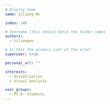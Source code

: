 ```yaml
---
# Display name
name: Ziliang Wu

index: 140

# Username (this should match the folder name)
authors:
  - ziliangwu

# Is this the primary user of the site?
superuser: true

personal_url: ""

interests:
  - Visualization
  - Visual Analysis

user_groups:
  - Ph.D. Students
---
```


